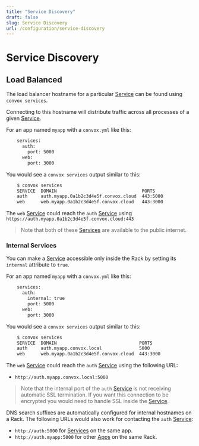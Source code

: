```yaml
---
title: "Service Discovery"
draft: false
slug: Service Discovery
url: /configuration/service-discovery
---
```

# Service Discovery

## Load Balanced

The load balancer hostname for a particular [Service](/reference/primitives/app/service) can
be found using `convox services`.

Connecting to this hostname will distribute traffic across all processes of a given
[Service](/reference/primitives/app/service).

For an app named `myapp` with a `convox.yml` like this:
```html
    services:
      auth:
        port: 5000
      web:
        port: 3000
```
You would see a `convox services` output similar to this:
```html
    $ convox services
    SERVICE  DOMAIN                                PORTS
    auth     auth.myapp.0a1b2c3d4e5f.convox.cloud  443:5000
    web      web.myapp.0a1b2c3d4e5f.convox.cloud   443:3000
```
The `web` [Service](/reference/primitives/app/service) could reach the `auth`
[Service](/reference/primitives/app/service) using `https://auth.myapp.0a1b2c3d4e5f.convox.cloud:443`

> Note that both of these [Services](/reference/primitives/app/service) are available to the public internet.

### Internal Services

You can make a [Service](/reference/primitives/app/service) accessible only inside the Rack
by setting its `internal` attribute to `true`.

For an app named `myapp` with a `convox.yml` like this:
```html
    services:
      auth:
        internal: true
        port: 5000
      web:
        port: 3000
```
You would see a `convox services` output similar to this:
```html
    $ convox services
    SERVICE  DOMAIN                               PORTS
    auth     auth.myapp.convox.local              5000
    web      web.myapp.0a1b2c3d4e5f.convox.cloud  443:3000
```
The `web` [Service](/reference/primitives/app/service) could reach the `auth` [Service](/reference/primitives/app/service) using the following URL:

* `http://auth.myapp.convox.local:5000`

> Note that the internal port of the `auth` [Service](/reference/primitives/app/service) is not receiving
> automatic SSL termination. If you want this connection to be encrypted you would need to handle SSL
> inside the [Service](/reference/primitives/app/service).

DNS search suffixes are automatically configured for internal hostnames on a Rack. The following URLs would
also work for contacting the `auth` [Service](/reference/primitives/app/service):

* `http://auth:5000` for [Services](/reference/primitives/app/service) on the same app.
* `http://auth.myapp:5000` for other [Apps](/reference/primitives/app) on the same Rack.